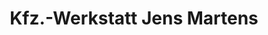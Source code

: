 ---
title: "Kfz.-Werkstatt Jens Martens"
url: /diepholz/kfz-werkstatt-jens-martens/
shop: Autowerkstatt
---